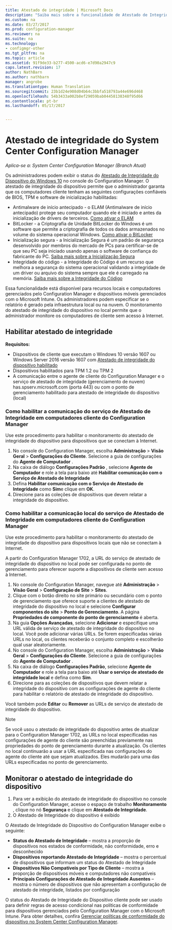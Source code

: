 ```yaml
---
title: Atestado de integridade | Microsoft Docs
description: "Saiba mais sobre a funcionalidade de Atestado de Integridade do Dispositivo visualizável no console do Configuration Manager."
ms.custom: na
ms.date: 03/27/2017
ms.prod: configuration-manager
ms.reviewer: na
ms.suite: na
ms.technology:
- configmgr-other
ms.tgt_pltfrm: na
ms.topic: article
ms.assetid: 91f9de33-b277-4500-acd6-e7d90a2947c9
caps.latest.revision: 17
author: NathBarn
ms.author: nathbarn
manager: angrobe
ms.translationtype: Human Translation
ms.sourcegitcommit: 23b1d24e908d04b64c3bbfa518793a44e696d468
ms.openlocfilehash: 54b3433a002b8ef29059bab04458138348f95d66
ms.contentlocale: pt-br
ms.lasthandoff: 05/17/2017


---
```

# <a name="health-attestation-for-system-center-configuration-manager"></a>Atestado de integridade do System Center Configuration Manager

*Aplica-se a: System Center Configuration Manager (Branch Atual)*

Os administradores podem exibir o status do [Atestado de Integridade do Dispositivo do Windows 10](https://technet.microsoft.com/library/mt592023.aspx) no console do Configuration Manager.  O atestado de integridade do dispositivo permite que o administrador garanta que os computadores cliente tenham as seguintes configurações confiáveis de BIOS, TPM e software de inicialização habilitadas:  

-   Antimalware de início antecipado - o ELAM (Antimalware de início antecipado) protege seu computador quando ele é iniciado e antes da inicialização de drivers de terceiros. [Como ativar o ELAM](https://gallery.technet.microsoft.com/How-to-turn-on-Early-84552ec5)  
-   BitLocker - a Criptografia de Unidade BitLocker do Windows é um software que permite a criptografia de todos os dados armazenados no volume do sistema operacional Windows.  [Como ativar o BitLocker](https://gallery.technet.microsoft.com/How-to-turn-on-BitLocker-34294d3d)  
-   Inicialização segura - a Inicialização Segura é um padrão de segurança desenvolvido por membros do mercado de PCs para certificar-se de que seu PC seja iniciado usando apenas o software de confiança do fabricante do PC. [Saiba mais sobre a Inicialização Segura](https://technet.microsoft.com/library/hh824987.aspx)  
-   Integridade do código - a Integridade do Código é um recurso que melhora a segurança do sistema operacional validando a integridade de um driver ou arquivo do sistema sempre que ele é carregado na memória. [Saiba mais sobre a Integridade do Código](https://technet.microsoft.com/library/dd348642.aspx)  

Essa funcionalidade está disponível para recursos locais e computadores gerenciados pelo Configuration Manager e dispositivos móveis gerenciados com o Microsoft Intune. Os administradores podem especificar se o relatório é gerado pela infraestrutura local ou na nuvem. O monitoramento do atestado de integridade do dispositivo no local permite que o administrador monitore os computadores de cliente sem acesso à Internet.

## <a name="enable-health-attestation"></a>Habilitar atestado de integridade

 **Requisitos:**  

-   Dispositivos de cliente que executam o Windows 10 versão 1607 ou Windows Server 2016 versão 1607 com [Atestado de integridade do dispositivo habilitado](https://technet.microsoft.com/windows-server-docs/security/device-health-attestation)
-    Dispositivos habilitados para TPM 1.2 ou TPM 2
-   A comunicação entre o agente de cliente do Configuration Manager e o serviço de atestado de integridade (gerenciamento de nuvem) has.spserv.microsoft.com (porta 443) ou com o ponto de gerenciamento habilitado para atestado de integridade do dispositivo (local)

### <a name="how-to-enable-health-attestation-service-communication-on-configuration-manager-client-computers"></a>Como habilitar a comunicação do serviço de Atestado de Integridade em computadores cliente do Configuration Manager

Use este procedimento para habilitar o monitoramento do atestado de integridade do dispositivo para dispositivos que se conectam à Internet.

1.  No console do Configuration Manager, escolha **Administração** > **Visão Geral** > **Configurações do Cliente**.  Selecione a guia de configurações do **Agente de Computador** .  
2.  Na caixa de diálogo **Configurações Padrão** , selecione **Agente de Computador** e role a tela para baixo até **Habilitar comunicação com o Serviço de Atestado de Integridade**  
3.  Defina **Habilitar comunicação com o Serviço de Atestado de Integridade** como **Sim**e clique em **OK**.  
4. Direcione para as coleções de dispositivos que devem relatar a integridade do dispositivo.

### <a name="how-to-enable-on-premises-health-attestation-service-communication-on-configuration-manager-client-computers"></a>Como habilitar a comunicação local do serviço de Atestado de Integridade em computadores cliente do Configuration Manager
Use este procedimento para habilitar o monitoramento do atestado de integridade do dispositivo para dispositivos locais que não se conectam à Internet.

A partir do Configuration Manager 1702, a URL do serviço de atestado de integridade do dispositivo no local pode ser configurada no ponto de gerenciamento para oferecer suporte a dispositivos de cliente sem acesso à Internet.

1. No console do Configuration Manager, navegue até **Administração** > **Visão Geral** > **Configuração de Site** > **Sites**.
2. Clique com o botão direito no site primário ou secundário com o ponto de gerenciamento que oferece suporte a clientes de atestado de integridade do dispositivo no local e selecione **Configurar componentes do site** > **Ponto de Gerenciamento**. A página **Propriedades de componente do ponto de gerenciamento** é aberta.
3. Na guia **Opções Avançadas**, selecione **Adicionar** e especifique uma URL válida de serviço de atestado de integridade do dispositivo no local. Você pode adicionar várias URLs. Se forem especificadas várias URLs no local, os clientes receberão o conjunto completo e escolherão qual usar aleatoriamente.
4.  No console do Configuration Manager, escolha **Administração** > **Visão Geral** > **Configurações do Cliente**.  Selecione a guia de configurações do **Agente de Computador** .  
5.  Na caixa de diálogo **Configurações Padrão**, selecione **Agente de Computador** e role a tela para baixo até **Usar o serviço de atestado de integridade local** e defina como **Sim**.
6. Direcione para as coleções de dispositivos que devem relatar a integridade do dispositivo com as configurações de agente do cliente para habilitar o relatório de atestado de integridade do dispositivo.

Você também pode **Editar** ou **Remover** as URLs de serviço de atestado de integridade do dispositivo.

> [!NOTE]
> Se você usou o atestado de integridade do dispositivo antes de atualizar para o Configuration Manager 1702, as URLs no local especificadas nas configurações de agente do cliente são preenchidas previamente nas propriedades do ponto de gerenciamento durante a atualização. Os clientes no local continuarão a usar a URL especificada nas configurações do agente do cliente até que sejam atualizados. Eles mudarão para uma das URLs especificadas no ponto de gerenciamento.

## <a name="monitor-device-health-attestation"></a>Monitorar o atestado de integridade do dispositivo

1.  Para ver a exibição do atestado de integridade do dispositivo no console do Configuration Manager, acesse o espaço de trabalho **Monitoramento** , clique no nó **Segurança** e clique em **Atestado de Integridade**.  
2.  O Atestado de Integridade do dispositivo é exibido  

O Atestado de Integridade do Dispositivo do Configuration Manager exibe o seguinte:  

-   **Status do Atestado de Integridade** – mostra a proporção de dispositivos nos estados de conformidade, não conformidade, erro e desconhecido  
-   **Dispositivos reportando Atestado de Integridade** – mostra o percentual de dispositivos que informam um status do Atestado de Integridade  
-   **Dispositivos Não Compatíveis por Tipo de Cliente** – mostra a proporção de dispositivos móveis e computadores não compatíveis  
-   **Principais Configurações de Atestado de Integridade Ausentes** – mostra o número de dispositivos que não apresentam a configuração de atestado de integridade, listados por configuração

O status do Atestado de Integridade do Dispositivo cliente pode ser usado para definir regras de acesso condicional nas políticas de conformidade para dispositivos gerenciados pelo Configuration Manager com o Microsoft Intune. Para obter detalhes, confira [Gerenciar políticas de conformidade do dispositivo no System Center Configuration Manager](/sccm/protect/deploy-use/device-compliance-policies).  

